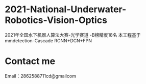 # 2021-National-Underwater-Robotics-Vision-Optics
2021年全国水下机器人算法大赛-光学赛道 -B榜精度18名
本工程基于mmdetection-Cascade RCNN+DCN+FPN
# Contact me

Email：2862588711cd@gmailcom
